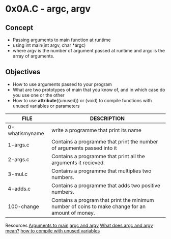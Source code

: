 # 0x0A.C - argc, argv

## Concept
* Passing arguments to main function at runtime
* using int main(int argv, char *argc)
* where argv is the number of argument passed at runtime and argc is the array of arguments.

## Objectives
* How to use arguments passed to your program
* What are two prototypes of main that you know of, and in which case do you use one or the other
* How to use __attribute__((unused)) or (void) to compile functions with unused variables or parameters

FILE | DESCRIPTION
---- | -----------
0-whatismyname | write a programme that print its name
1-args.c | Contains a programme that print the number of arguments passed into it
2-args.c | Contains a programme that print all the arguments it recieved.
3-mul.c | Contains a programme that multiplies two numbers.
4-adds.c | Contains a programme that adds two positive numbers.
100-change | Contains a program that print the minimum number of coins to make change for an amount of money.

Resources
<a href="https://publications.gbdirect.co.uk//c_book/chapter10/arguments_to_main.html">Arguments to main</a>
<a href="http://crasseux.com/books/ctutorial/argc-and-argv.html">argc and argv</a>
<a href="https://www.youtube.com/watch?v=aP1ijjeZc24">What does argc and argv mean?</a>
<a href="https://www.google.com/webhp?q=unused+variable+C">how to compile with unused variables</a>

